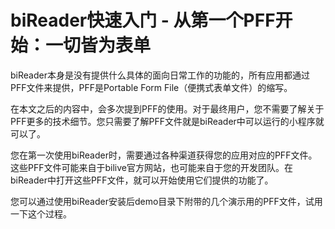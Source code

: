 # biReader快速入门 - 从第一个PFF开始：一切皆为表单

biReader本身是没有提供什么具体的面向日常工作的功能的，所有应用都通过PFF文件来提供，PFF是Portable Form File（便携式表单文件）的缩写。

在本文之后的内容中，会多次提到PFF的使用。对于最终用户，您不需要了解关于PFF更多的技术细节。您只需要了解PFF文件就是biReader中可以运行的小程序就可以了。

您在第一次使用biReader时，需要通过各种渠道获得您的应用对应的PFF文件。这些PFF文件可能来自于bilive官方网站，也可能来自于您的开发团队。在biReader中打开这些PFF文件，就可以开始使用它们提供的功能了。

您可以通过使用biReader安装后demo目录下附带的几个演示用的PFF文件，试用一下这个过程。

